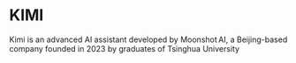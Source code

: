 # KIMI
Kimi is an advanced AI assistant developed by Moonshot AI, a Beijing-based company founded in 2023 by graduates of Tsinghua University 
